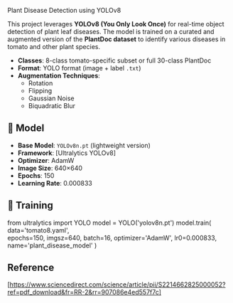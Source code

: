 Plant Disease Detection using YOLOv8

This project leverages **YOLOv8 (You Only Look Once)** for real-time object detection of plant leaf diseases. The model is trained on a curated and augmented version of the **PlantDoc dataset** to identify various diseases in tomato and other plant species.
- **Classes**: 8-class tomato-specific subset or full 30-class PlantDoc
- **Format**: YOLO format (image + label `.txt`)
- **Augmentation Techniques**:
  - Rotation
  - Flipping
  - Gaussian Noise
  - Biquadratic Blur
## 🧠 Model
- **Base Model**: `YOLOv8n.pt` (lightweight version)
- **Framework**: [Ultralytics YOLOv8]
- **Optimizer**: AdamW
- **Image Size**: 640×640
- **Epochs**: 150
- **Learning Rate**: 0.000833
## 🚀 Training
from ultralytics import YOLO
model = YOLO('yolov8n.pt')
model.train(
    data='tomato8.yaml',      
    epochs=150,
    imgsz=640,
    batch=16,
    optimizer='AdamW',
    lr0=0.000833,
    name='plant_disease_model'
)

## Reference 
[https://www.sciencedirect.com/science/article/pii/S2214662825000052?ref=pdf_download&fr=RR-2&rr=907086e4ed557f7c]
